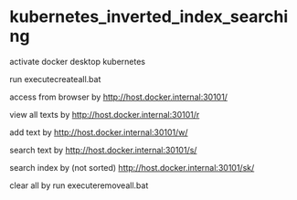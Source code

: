 # kubernetes_inverted_index_searching

activate docker desktop kubernetes

run executecreateall.bat

access from browser by http://host.docker.internal:30101/

view all texts by http://host.docker.internal:30101/r

add text by http://host.docker.internal:30101/w/<text>

search text by http://host.docker.internal:30101/s/<text>

search index by (not sorted) http://host.docker.internal:30101/sk/

clear all by run executeremoveall.bat
